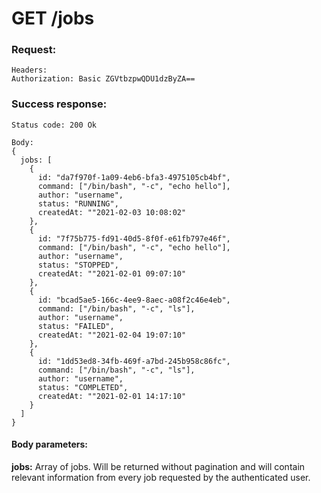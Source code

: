 # GET /jobs

### Request:
```
Headers:
Authorization: Basic ZGVtbzpwQDU1dzByZA==
```

### Success response:
```
Status code: 200 Ok

Body:
{
  jobs: [
    {
      id: "da7f970f-1a09-4eb6-bfa3-4975105cb4bf",
      command: ["/bin/bash", "-c", "echo hello"],
      author: "username",
      status: "RUNNING",
      createdAt: ""2021-02-03 10:08:02"
    },
    {
      id: "7f75b775-fd91-40d5-8f0f-e61fb797e46f",
      command: ["/bin/bash", "-c", "echo hello"],
      author: "username",
      status: "STOPPED",
      createdAt: ""2021-02-01 09:07:10"
    },
    {
      id: "bcad5ae5-166c-4ee9-8aec-a08f2c46e4eb",
      command: ["/bin/bash", "-c", "ls"],
      author: "username",
      status: "FAILED",
      createdAt: ""2021-02-04 19:07:10"
    },
    {
      id: "1dd53ed8-34fb-469f-a7bd-245b958c86fc",
      command: ["/bin/bash", "-c", "ls"],
      author: "username",
      status: "COMPLETED",
      createdAt: ""2021-02-01 14:17:10"
    }
  ]
}
```

#### Body parameters:

<strong>jobs:</strong> Array of jobs. Will be returned without pagination and will contain relevant information from every job
requested by the authenticated user.